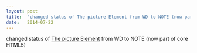 ```yaml
---
layout: post
title:  "changed status of The picture Element from WD to NOTE (now part of core HTML5)"
date:   2014-07-22
---
```


changed status of <a href="http://www.w3.org/TR/html-picture-element/">The picture Element</a> from WD to NOTE (now part of core HTML5)


